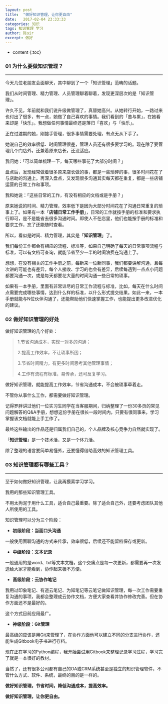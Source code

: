 ```yaml
---
layout: post
title:  "做好知识管理，让你更自由"
date:   2017-02-04 23:33:33
categories: 知识
tags: 知识管理 学习
author: 陈sir
excerpt: 做好
---
```


* content
{:toc}

### **01 为什么要做知识管理？**
***

今天几位老朋友会面聊天，其中聊到了一个「知识管理」范畴的话题。

我们从时间管理、精力管理、人员管理聊着聊着，发现更深层次的是「知识管理」。

许久不见，年前就和我们说升级做管理了，真替她高兴。从她转行开始，一路过来也付出了很多，有一点，她做了自己喜欢的事情。我们看到的「苦与累」，在她看来却是「快乐」。我想做任何事情最终还是落归「喜欢」与「快乐」。

正在过渡期的她，刚接手管理，很多事情需要处理，有点无从下手了。

她说自己的效率很低、时间管理很差，管理人员还有很多要学习的。现在除了要管理几个门店外，还兼着原来店长，还没适应。

我问她：「可以简单梳理一下，每天哪些事花了大部分时间？」

盘点后，发现经常做着很多原来店长做的事，都是一些琐碎的事，很多时间花在了与店助的沟通上。再深入盘点，又发现很多沟通其实每天都在重复，都是一些店铺运营的日常工作和事项。

我和她说：「这些日常的工作，有没有相应的文档或是手册？」

原来她说的时间、精力管理，效率低下是因为大部分时间花在了沟通日常重复的琐事上了。如果有一本「**店铺日常工作手册**」，日常的工作就按手册的标准和要求执行即可，是不是能省去很多沟通时间。即使人不在店里，他们也能按手册的标准和要求工作，忘了还能随时查看。

所以，看似是时间、精力管理，其实是「**知识管理**」了。

我们每份工作都会有相应的流程、标准等，如果自己明确了每天的日常事项流程与标准，可以有文档可查询，就能节省至少一半的时间浪费在沟通上了。

想想，在没有相关的工作手册之前，每新来一位新同事，我们都要讲解沟通，且每次讲的可能也有差异，每个人接收、学习的也会有差异，后续每遇到一点点小问题都要沟通一次，或是每天都要花大量的时间沟通一些日常的琐事。

如果有一本手册，里面有非常详尽的日常工作流程与标准，比如，每天在什么时间点需要完成哪些事情，达到什么样的标准，以什么形式提交结果。如此一来，一本手册就能与N位伙伴沟通了，还能帮助他们快速掌握工作，也能提出更多改进优化的建议。

### **02 做好知识管理的好处**

做好知识管理的几个好处：
>1.节省沟通成本，实现一对多的沟通；
>
> 2.提高工作效率，不让琐事所困；
> 
> 3.节省时间精力，有更多时间思考其他管理事情；
> 
> 4.工作有流程有标准，易传承，还可反复学习。

做好知识管理，就能提高工作效率，节省沟通成本，不会被琐事牵着走。

不管你从事什么工作，都需要做好知识管理。

记得罗胖讲过他们一位实习生同学在当客服期间，归纳整理了一份30多页的常见问题解答的Q&A手册，想想这份手册在很长一段时间内，只要有很同事来，学习掌握该文档就能上手工作了。

最终这些输出的作品还是归属我们自己的，个人品牌及核心竞争力自然就实现了。

「**知识管理**」是一个技术活，又是一个体力活。

除了整理的语言要简单易懂外，还要懂得借助高效的知识管理工具。

### **03 知识管理都有哪些工具？**
***

至于如何做好知识管理，让我再摸索学习学习。

我用的那些知识管理工具。

不用太拘泥于用什么工具，适合自己最重要。除了适合自己外，还要考虑团队其他人所使用的工具。

知识管理可以分为三个阶段：

- **初级阶段：当面口头沟通**

一般使用面聊沟通的方式来传承，效率很低，后续还不能留档保存或更新。

- **中级阶段：文本记录**

一般通用的是word、txt等文本文档，这个交痛点是每一次更新，都需要再一次发送给大家才能看到，协作起来极不方便。

- **高级阶段：云协作笔记**

我用过印象笔记、有道云笔记、为知笔记等云笔记做知识管理，每一次工作需要重复沟通的事项，我都会整理成云协作文档，方便大家查看并协作修改完善。但在协作方面还不是最好的。

这个方式目前应用最广。

- **神级阶段：Git管理**

最高级的应该是用Git来管理了，在协作方面他可以建立不同的分支进行协作，还能生成Gitbook电子书进行存档。

现在正在学习的Python编程，我开始尝试用Gitbook来整理记录学习过程，学习完了就是一本很好的教材。

当然了，还有很多公司都有自己的OA或CRM系统甚至是独立的知识管理软件，不管什么方式、软件、系统，最终的目的是一样的。

**做好知识管理，节省时间，降低沟通成本，提高效率。**

**做好知识管理，让你更自由。**


